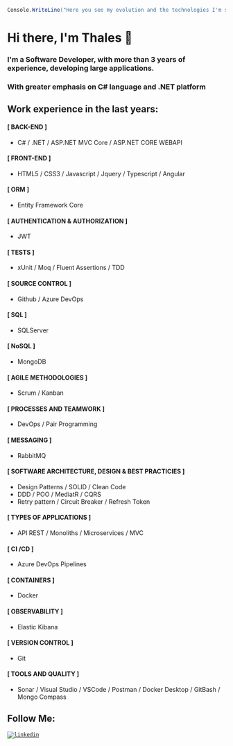 ```c#
Console.WriteLine("Here you see my evolution and the technologies I'm studying");
```

# Hi there, I'm Thales 👋

### I'm a Software Developer, with more than 3 years of experience, developing large applications. 
### With greater emphasis on C# language and .NET platform 

## Work experience in the last years:

#### [ BACK-END ]
 - C# / .NET / ASP.NET MVC Core / ASP.NET CORE WEBAPI

#### [ FRONT-END ]
 - HTML5 / CSS3 / Javascript / Jquery / Typescript / Angular

#### [ ORM ]
 - Entity Framework Core

#### [ AUTHENTICATION & AUTHORIZATION ]
 - JWT

#### [ TESTS ]
 - xUnit / Moq / Fluent Assertions / TDD

#### [ SOURCE CONTROL ]
 - Github / Azure DevOps

#### [ SQL ]
 - SQLServer

#### [ NoSQL ]
 - MongoDB

#### [ AGILE METHODOLOGIES ]
 - Scrum / Kanban

#### [ PROCESSES AND TEAMWORK ]
 - DevOps / Pair Programming

#### [ MESSAGING ]
 - RabbitMQ

#### [ SOFTWARE ARCHITECTURE, DESIGN & BEST PRACTICIES ]
 - Design Patterns / SOLID / Clean Code
 - DDD / POO / MediatR / CQRS 
 - Retry pattern / Circuit Breaker / Refresh Token

#### [ TYPES OF APPLICATIONS ]
 - API REST / Monoliths / Microservices / MVC

 #### [ CI /CD ]
 - Azure DevOps Pipelines

#### [ CONTAINERS ]
 - Docker

#### [ OBSERVABILITY ]
 - Elastic Kibana

#### [ VERSION CONTROL ]
 - Git

#### [ TOOLS AND QUALITY ]
 - Sonar / Visual Studio / VSCode / Postman / Docker Desktop / GitBash / Mongo Compass 

## Follow Me: 
<code>[![linkedin](https://user-images.githubusercontent.com/36715075/87363855-70435700-c548-11ea-8dd5-dc7f879318cb.png)](https://www.linkedin.com/in/thales-lima-918245191/)</code>

<!--
**Th-Lima/Th-Lima** is a ✨ _special_ ✨ repository because its `README.md` (this file) appears on your GitHub profile.
